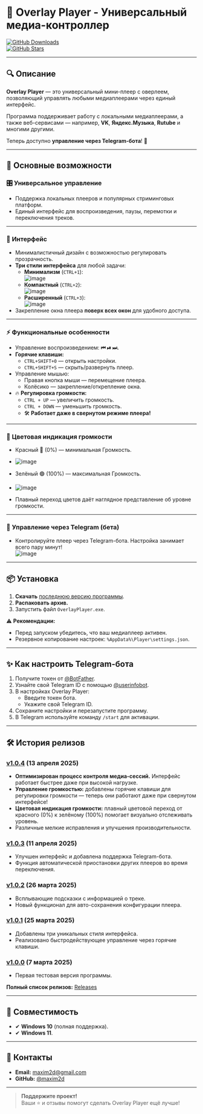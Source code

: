 
# 🎵 **Overlay Player - Универсальный медиа-контроллер**

[![GitHub Downloads](https://img.shields.io/github/downloads/maxim2d/Overlay_Player/total?style=for-the-badge)](https://github.com/maxim2d/Overlay_Player/releases)  
[![GitHub Stars](https://img.shields.io/github/stars/maxim2d/Overlay_Player?style=for-the-badge)](https://github.com/maxim2d/Overlay_Player/stargazers)

---

## 🔍 **Описание**  

**Overlay Player** — это универсальный мини-плеер с оверлеем, позволяющий управлять любыми медиаплеерами через единый интерфейс.  

Программа поддерживает работу с локальными медиаплеерами, а также веб-сервисами — например, **VK**, **Яндекс.Музыка**, **Rutube** и многими другими.  

Теперь доступно **управление через Telegram-бота**! 🤖  

---

## 🌟 **Основные возможности**

### 🎛️ **Универсальное управление**
- Поддержка локальных плееров и популярных стриминговых платформ.  
- Единый интерфейс для воспроизведения, паузы, перемотки и переключения треков.  
---
### 🎨 **Интерфейс**
- Минималистичный дизайн с возможностью регулировать прозрачность.  
- **Три стили интерфейса** для любой задачи:  
  - **Минимализм** (`CTRL+1`):  
    ![image](https://github.com/user-attachments/assets/6659f8f5-c576-4e91-8db0-038b222f29b1)  
  - **Компактный** (`CTRL+2`):  
    ![image](https://github.com/user-attachments/assets/b02adb05-4064-4986-a6b5-4136852cbbc4)  
  - **Расширенный** (`CTRL+3`):  
    ![image](https://github.com/user-attachments/assets/ecb6e0ef-a2a7-486a-a500-6cf1a8b728df)  
- Закрепление окна плеера **поверх всех окон** для удобного доступа.
---
### ⚡ **Функциональные особенности**
- Управление воспроизведением: **⏮ ⏯ ⏭.**  
- **Горячие клавиши:**  
  - `CTRL+SHIFT+0` — открыть настройки.  
  - `CTRL+SHIFT+S` — скрыть/развернуть плеер.  
- Управление мышью:  
  - Правая кнопка мыши — перемещение плеера.  
  - Колёсико — закрепление/открепление окна.  
- 🔥 **Регулировка громкости:**  
  - `CTRL + UP` — увеличить громкость.  
  - `CTRL + DOWN` — уменьшить громкость.  
  - 🛠 **Работает даже в свернутом режиме плеера!**
---
### 🌈 **Цветовая индикация громкости**  
- Красный 🔴 (0%) — минимальная Громкость.
- ![image](https://github.com/user-attachments/assets/f77ef907-ce40-4cc1-be8e-45719669b14b)

- Зелёный 🟢 (100%) — максимальная Громкость.
- ![image](https://github.com/user-attachments/assets/cd680ca9-8c91-40d8-8c22-f5d8de99d638)

- Плавный переход цветов даёт наглядное представление об уровне громкости.
---
### 🤖 **Управление через Telegram** (бета)
- Контролируйте плеер через Telegram-бота. Настройка занимает всего пару минут!  
  ![image](https://github.com/user-attachments/assets/e7345694-c2d3-4bca-b1b0-7bb964fb3c37)  

---

## 📦 **Установка**

1. **Скачать** [последнюю версию программы](https://github.com/maxim2d/Overlay_Player/releases).  
2. **Распаковать архив.**  
3. Запустить файл `OverlayPlayer.exe`.

⚠️ **Рекомендации:**  
- Перед запуском убедитесь, что ваш медиаплеер активен.  
- Резервное копирование настроек: `%AppData%\Player\settings.json`.  

---

## ✨ **Как настроить Telegram-бота**

1. Получите токен от [@BotFather](https://t.me/BotFather).  
2. Узнайте свой Telegram ID с помощью [@userinfobot](https://t.me/userinfobot).  
3. В настройках Overlay Player:  
   - Введите токен бота.  
   - Укажите свой Telegram ID.  
4. Сохраните настройки и перезапустите программу.  
5. В Telegram используйте команду `/start` для активации.

---

## 🛠 **История релизов**

### [v1.0.4](https://github.com/maxim2d/Overlay_Player/releases/tag/v1.0.4) (13 апреля 2025)  
- **Оптимизирован процесс контроля медиа-сессий.** Интерфейс работает быстрее даже при высокой нагрузке.  
- **Управление громкостью:** добавлены горячие клавиши для регулировки громкости — теперь они работают даже при свернутом интерфейсе!   
- **Цветовая индикация громкости:** плавный цветовой переход от красного (0%) к зелёному (100%) помогает визуально отслеживать уровень.  
- Различные мелкие исправления и улучшения производительности.


### [v1.0.3](https://github.com/maxim2d/Overlay_Player/releases/tag/v1.0.3) (11 апреля 2025)
- Улучшен интерфейс и добавлена поддержка Telegram-бота.  
- Функция автоматической приостановки других плееров во время переключения.  

### [v1.0.2](https://github.com/maxim2d/Overlay_Player/releases/tag/v1.0.2) (26 марта 2025)
- Всплывающие подсказки с информацией о треке.  
- Новый функционал для авто-сохранения конфигурации плеера.  

### [v1.0.1](https://github.com/maxim2d/Overlay_Player/releases/tag/v1.0.1) (25 марта 2025)
- Добавлены три уникальных стиля интерфейса.  
- Реализовано быстродействующее управление через горячие клавиши.  

### [v1.0.0](https://github.com/maxim2d/Overlay_Player/releases/tag/v1.0.0) (7 марта 2025)
- Первая тестовая версия программы.  

**Полный список релизов:** [Releases](https://github.com/maxim2d/Overlay_Player/releases)

---

## 📌 **Совместимость**
- ✔ **Windows 10** (полная поддержка).  
- ✔ **Windows 11**.  

---

## 🤝 **Контакты**
- **Email:** maxim2d@gmail.com  
- **GitHub:** [@maxim2d](https://github.com/maxim2d)  

---

> **Поддержите проект!**  
Ваши ⭐ и отзывы помогут сделать Overlay Player ещё лучше!  

